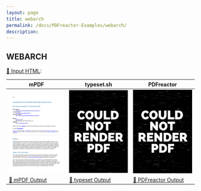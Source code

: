```yaml
---
layout: page
title: webarch
permalink: /docs/PDFreactor-Examples/webarch/
description: 
---
```




## WEBARCH

[📄 Input HTML](/html/PDFreactor%20Examples/webarch/webarch.html):

| mPDF | typeset.sh | PDFreactor |
|---------|---------|---------|
| ![mPDF Preview](mpdf__html_PDFreactor_Examples_webarch_webarch.html.png) | ![typeset Preview](typeset__html_PDFreactor_Examples_webarch_webarch.html.png) | ![PDFreactor Preview](pdfreactor__html_PDFreactor_Examples_webarch_webarch.html.png) |
| [📕 mPDF Output](mpdf__html_PDFreactor_Examples_webarch_webarch.html.pdf) | [📕 typeset Output](typeset__html_PDFreactor_Examples_webarch_webarch.html.pdf) | [📕 PDFreactor Output](pdfreactor__html_PDFreactor_Examples_webarch_webarch.html.pdf) |


